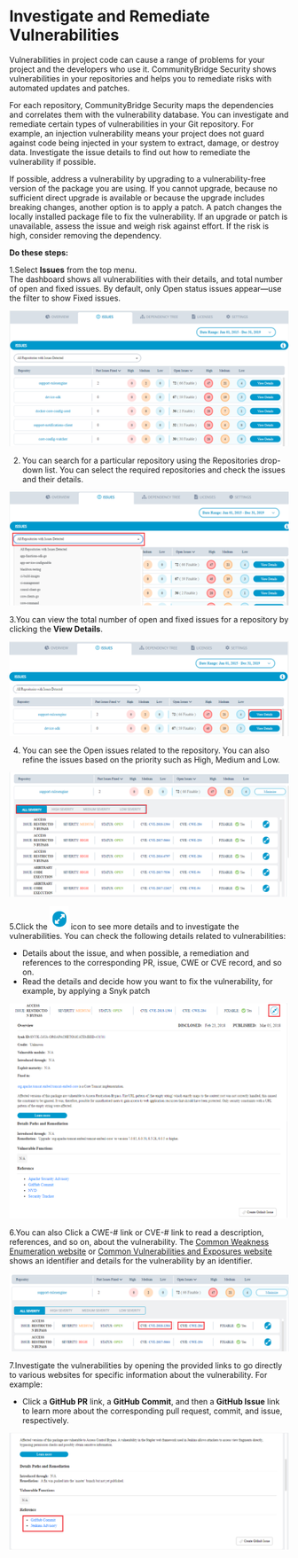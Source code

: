 # Investigate and Remediate Vulnerabilities

Vulnerabilities in project code can cause a range of problems for your project and the developers who use it. CommunityBridge Security shows vulnerabilities in your repositories and helps you to remediate risks with automated updates and patches. 

For each repository, CommunityBridge Security maps the dependencies and correlates them with the vulnerability database. You can investigate and remediate certain types of vulnerabilities in your Git repository. For example, an injection vulnerability means your project does not guard against code being injected in your system to extract, damage, or destroy data. Investigate the issue details to find out how to remediate the vulnerability if possible.

If possible, address a vulnerability by upgrading to a vulnerability-free version of the package you are using. If you cannot upgrade, because no sufficient direct upgrade is available or because the upgrade includes breaking changes, another option is to apply a patch. A patch changes the locally installed package file to fix the vulnerability. If an upgrade or patch is unavailable, assess the issue and weigh risk against effort. If the risk is high, consider removing the dependency.

**Do these steps:**

1.Select **Issues** from the top menu.  
The dashboard shows all vulnerabilities with their details, and total number of open and fixed issues. By default, only Open status issues appear—use the filter to show Fixed issues.

![](../../.gitbook/assets/issues_dash.png)

2. You can search for a particular repository using the Repositories drop-down list. You can select the required repositories and check the issues and their details. 

![](../../.gitbook/assets/repo_list.png)

3.You can view the total number of open and fixed issues for a repository by clicking the **View Details**. 

![](../../.gitbook/assets/view_details.png)

4. You can see the Open issues related to the repository. You can also refine the issues based on the priority such as High, Medium and Low.  

![](../../.gitbook/assets/seviarity.png)

5.Click the ![](../../.gitbook/assets/icon.png) icon to see more details and to investigate the vulnerabilities. You can check the following details related to vulnerabilities:

* Details about the issue, and when possible, a remediation and references to the corresponding PR, issue, CWE or CVE record, and so on.
* Read the details and decide how you want to fix the vulnerability, for example, by applying a Snyk patch

![](../../.gitbook/assets/more.png)

6.You can also  Click a CWE-\# link or CVE-\# link to read a description, references, and so on, about the vulnerability. The [Common Weakness Enumeration website](https://cwe.mitre.org/) or [Common Vulnerabilities and Exposures website](https://cve.mitre.org/) shows an identifier and details for the vulnerability by an identifier.

![](../../.gitbook/assets/cve.png)

7.Investigate the vulnerabilities by opening the provided links to go directly to various websites for specific information about the vulnerability. For example:

* Click a **GitHub PR** link, a **GitHub Commit**, and then a **GitHub Issue** link to learn more about the corresponding pull request, commit, and issue, respectively.

![](../../.gitbook/assets/github.png)





